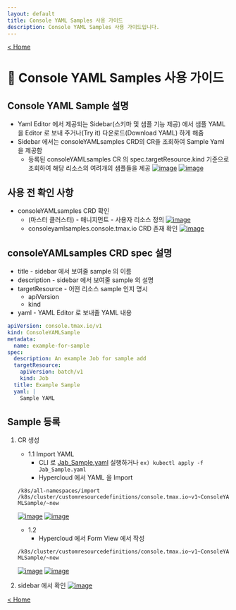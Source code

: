 ```yaml
---
layout: default
title: Console YAML Samples 사용 가이드
description: Console YAML Samples 사용 가이드입니다.
---
```


[< Home](/hypercloud-console5.0/)

# 📗 Console YAML Samples 사용 가이드

## Console YAML Sample 설명

- Yaml Editor 에서 제공되는 Sidebar(스키마 및 샘플 기능 제공) 에서 샘플 YAML 을 Editor 로 보내 주거나(Try it) 다운로드(Download YAML) 하게 해줌
- Sidebar 에서는 consoleYAMLsamples CRD의 CR을 조회하여 Sample Yaml 을 제공함
  - 등록된 consoleYAMLsamples CR 의 spec.targetResource.kind 기준으로 조회하여 해당 리소스의 여려개의 샘플들을 제공
    [![image](figure/1.Sidebar_Schema.png)](figure/1.Sidebar_Schema.png)
    [![image](figure/2.Sidebar_Sample.png)](figure/2.Sidebar_Sample.png)

## 사용 전 확인 사항

- consoleYAMLsamples CRD 확인
  - (마스터 클러스터) - 매니지먼트 - 사용자 리소스 정의
    [![image](figure/3.consoleYAMLsamples_CRD.png)](figure/3.consoleYAMLsamples_CRD.png)
  - consoleyamlsamples.console.tmax.io CRD 존재 확인
    [![image](figure/4.consoleYAMLsamples_CRD_Detail.png)](figure/4.consoleYAMLsamples_CRD_Detail.png)

## consoleYAMLsamples CRD spec 설명

- title - sidebar 에서 보여줄 sample 의 이름
- description - sidebar 에서 보여줄 sample 의 설명
- targetResource - 어떤 리소스 sample 인지 명시
  - apiVersion
  - kind
- yaml - YAML Editor 로 보내줄 YAML 내용

```yaml
apiVersion: console.tmax.io/v1
kind: ConsoleYAMLSample
metadata:
  name: example-for-sample
spec:
  description: An example Job for sample add
  targetResource:
    apiVersion: batch/v1
    kind: Job
  title: Example Sample
  yaml: |
    Sample YAML
```

## Sample 등록

1. CR 생성

    - 1.1 Import YAML
      - CLI 로 [Jab_Sample.yaml](yaml/Jab_Sample.yaml) 실행하거나 `ex) kubectl apply -f Jab_Sample.yaml`
      - Hypercloud 에서 YAML 을 Import

    `/k8s/all-namespaces/import`
    `/k8s/cluster/customresourcedefinitions/console.tmax.io~v1~ConsoleYAMLSample/~new`

    [![image](figure/5.import_YAML.png)](figure/5.import_YAML.png)
    [![image](figure/6.import_YAML_example.png)](figure/6.import_YAML_example.png)

    - 1.2
      - Hypercloud 에서 Form View 에서 작성

    `/k8s/cluster/customresourcedefinitions/console.tmax.io~v1~ConsoleYAMLSample/~new`

    [![image](figure/7.consoleYAMLsamples_CRD_List.png)](figure/7.consoleYAMLsamples_CRD_List.png)
    [![image](figure/8.consoleYAMLsamples_CRD_Create.png)](figure/8.consoleYAMLsamples_CRD_Create.png)  
2. sidebar 에서 확인
  [![image](figure/9.consoleYAMLsamples_Check.png)](figure/9.consoleYAMLsamples_Check.png)

[< Home](/hypercloud-console5.0/)
